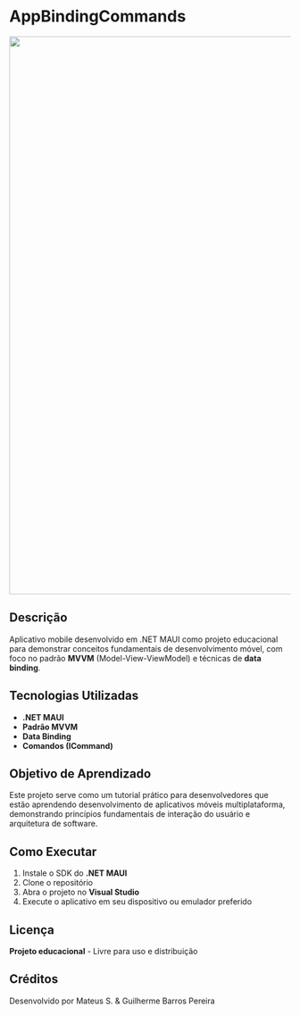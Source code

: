 # AppBindingCommands

<img src="https://user-images.githubusercontent.com/74038190/212284115-f47cd8ff-2ffb-4b04-b5bf-4d1c14c0247f.gif" width="1000">

## Descrição  
Aplicativo mobile desenvolvido em .NET MAUI como projeto educacional para demonstrar conceitos fundamentais de desenvolvimento móvel, com foco no padrão **MVVM** (Model-View-ViewModel) e técnicas de **data binding**.  

## Tecnologias Utilizadas  

- **.NET MAUI**  
- **Padrão MVVM**  
- **Data Binding**  
- **Comandos (ICommand)**  

## Objetivo de Aprendizado  
Este projeto serve como um tutorial prático para desenvolvedores que estão aprendendo desenvolvimento de aplicativos móveis multiplataforma, demonstrando princípios fundamentais de interação do usuário e arquitetura de software.  

## Como Executar  

1. Instale o SDK do **.NET MAUI**  
2. Clone o repositório  
3. Abra o projeto no **Visual Studio**  
4. Execute o aplicativo em seu dispositivo ou emulador preferido  

## Licença  
**Projeto educacional** - Livre para uso e distribuição  

## Créditos

Desenvolvido por Mateus S. & Guilherme Barros Pereira
